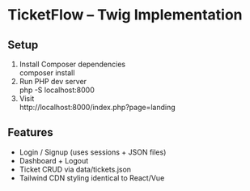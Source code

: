 # TicketFlow – Twig Implementation

## Setup
1. Install Composer dependencies  
    composer install  
2. Run PHP dev server  
    php -S localhost:8000  
3. Visit  
    http://localhost:8000/index.php?page=landing  

## Features
- Login / Signup (uses sessions + JSON files)  
- Dashboard + Logout  
- Ticket CRUD via data/tickets.json  
- Tailwind CDN styling identical to React/Vue
